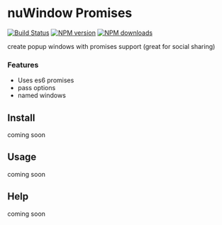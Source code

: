 # nuWindow Promises

[![Build Status](https://img.shields.io/travis/electblake/nuwindow-promises.svg?branch=master)](http://travis-ci.org/docpad/docpad "Check this project's build status on TravisCI")
[![NPM version](https://img.shields.io/npm/v/nuwindow-promises.svg)](https://npmjs.org/package/nuwindow-promises "View this project on NPM")
[![NPM downloads](https://img.shields.io/npm/dm/nuwindow-promises.svg)](https://npmjs.org/package/nuwindow-promises "View this project on NPM")

create popup windows with promises support (great for social sharing)

### Features

* Uses es6 promises
* pass options
* named windows


## Install
coming soon
## Usage
coming soon
## Help
coming soon
